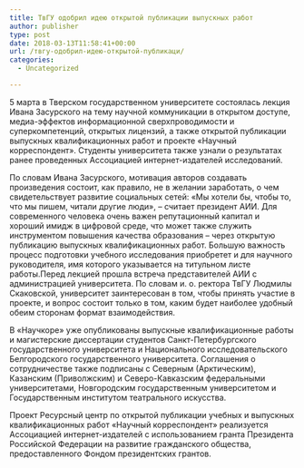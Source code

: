 ```yaml
---
title: ТвГУ одобрил идею открытой публикации выпускных работ
author: publisher
type: post
date: 2018-03-13T11:58:41+00:00
url: /твгу-одобрил-идею-открытой-публикаци/
categories:
  - Uncategorized

---
```

5 марта в Тверском государственном университете состоялась лекция Ивана Засурского на тему научной коммуникации в открытом доступе, медиа-эффектов информационной сверхпроводимости и суперкомпетенций, открытых лицензий, а также открытой публикации выпускных квалификационных работ и проекте «Научный корреспондент». Студенты университета также узнали о результатах ранее проведенных Ассоциацией интернет-издателей исследований.

По словам Ивана Засурского, мотивация авторов создавать произведения состоит, как правило, не в желании заработать, о чем свидетельствует развитие социальных сетей: «Мы хотели бы, чтобы то, что мы пишем, читали другие люди», – считает президент АИИ. Для современного человека очень важен репутационный капитал и хороший имидж в цифровой среде, что может также служить инструментом повышения качества образования – через открытую публикацию выпускных квалификационных работ. Большую важность процесс подготовки учебного исследования приобретет и для научного руководителя, имя которого указывается на титульном листе работы.Перед лекцией прошла встреча представителей АИИ с администрацией университета. По словам и. о. ректора ТвГУ Людмилы Скаковской, университет заинтересован в том, чтобы принять участие в проекте, и вопрос состоит только в том, каким будет наиболее удобный обеим сторонам формат взаимодействия.

В «Научкоре» уже опубликованы выпускные квалификационные работы и магистерские диссертации студентов Санкт-Петербургского государственного университета и Национального исследовательского Белгородского государственного университета. Соглашения о сотрудничестве также подписаны с Северным (Арктическим), Казанским (Приволжским) и Северо-Кавказским федеральными университетами, Новгородским государственным университетом и Государственным институтом театрального искусства.

Проект Ресурсный центр по открытой публикации учебных и выпускных квалификационных работ «Научный корреспондент» реализуется Ассоциацией интернет-издателей с использованием гранта Президента Российской Федерации на развитие гражданского общества, предоставленного Фондом президентских грантов.